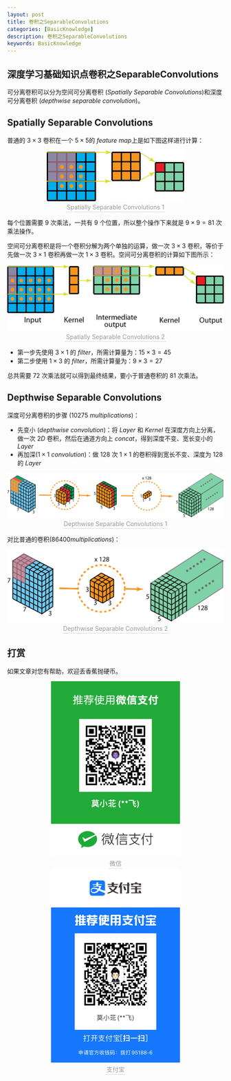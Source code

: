 ```yaml
---
layout: post
title: 卷积之SeparableConvolutions
categories: [BasicKnowledge]
description: 卷积之SeparableConvolutions
keywords: BasicKnowledge
---
```



深度学习基础知识点卷积之SeparableConvolutions
---


可分离卷积可以分为空间可分离卷积 $(Spatially \ Separable \ Convolutions)$和深度可分离卷积 $(depthwise \ separable \ convolution)$。

## Spatially Separable Convolutions

普通的 $3 \times 3$ 卷积在一个 $5 \times 5$的 $feature \ map$上是如下图这样进行计算：

<center>
    <img 
    src="https://github.com/lovejing0306/Images/blob/master/DeepLearning/Skill/Convolution/SpatiallySeparableConvolutions-1.jpg?raw=true"
    width="320" height="" /
    <br>
    <div style="color:orange; border-bottom: 1px solid #d9d9d9;
    display: inline-block;
    color: #999;
    padding: 2px;">Spatially Separable Convolutions 1</div>
</center>

每个位置需要 $9$ 次乘法，一共有 $9$ 个位置，所以整个操作下来就是 $9 \times 9 = 81$ 次乘法操作。


空间可分离卷积是将一个卷积分解为两个单独的运算，做一次 $3 \times 3$ 卷积，等价于先做一次 $3 \times 1$ 卷积再做一次 $1 \times 3$ 卷积。空间可分离卷积的计算如下图所示：

<center>
    <img 
    src="https://github.com/lovejing0306/Images/blob/master/DeepLearning/Skill/Convolution/SpatiallySeparableConvolutions2.png?raw=true"
    width="520" height="" />
    <br>
    <div style="color:orange; border-bottom: 1px solid #d9d9d9;
    display: inline-block;
    color: #999;
    padding: 2px;">Spatially Separable Convolutions 2</div>
</center>

* 第一步先使用 $3 \times 1$ 的 $filter$，所需计算量为：$15 \times 3=45$
* 第二步使用 $1 \times 3$ 的 $filter$，所需计算量为：$9 \times 3 = 27$

总共需要 $72$ 次乘法就可以得到最终结果，要小于普通卷积的 $81$ 次乘法。

## Depthwise Separable Convolutions

深度可分离卷积的步骤 $(10275 \ multiplications)$：
* 先变小 $(depthwise \ convolution)$：将 $Layer$ 和 $Kernel$ 在深度方向上分离，做一次 $2D$ 卷积，然后在通道方向上 $concat$，得到深度不变、宽长变小的 $Layer$
* 再加深$(1\times1 \ convolution)$：做 $128$ 次 $1 \times 1$ 的卷积得到宽长不变、深度为 $128$ 的 $Layer$

<center>
    <img 
    src="https://github.com/lovejing0306/Images/blob/master/DeepLearning/Skill/Convolution/DepthwiseSeparableConvolutions-1.png?raw=true"
    width="520" height="" />
    <br>
    <div style="color:orange; border-bottom: 1px solid #d9d9d9;
    display: inline-block;
    color: #999;
    padding: 2px;">Depthwise Separable Convolutions 1</div>
</center>

对比普通的卷积$(86400 multiplications)$：

<center>
    <img 
    src="https://github.com/lovejing0306/Images/blob/master/DeepLearning/Skill/Convolution/DepthwiseSeparableConvolutions-2.png?raw=true"
    width="520" height="" />
    <br>
    <div style="color:orange; border-bottom: 1px solid #d9d9d9;
    display: inline-block;
    color: #999;
    padding: 2px;">Depthwise Separable Convolutions 2</div>
</center>


## 打赏

如果文章对您有帮助，欢迎丢香蕉抛硬币。

<center>
    <img 
    src="https://github.com/lovejing0306/Images/blob/master/Reward/wechat.JPG?raw=true"
    width="300" height="" />
    <br>
    <div style="color:orange; border-bottom: 1px solid #d9d9d9;
    display: inline-block;
    color: #999;
    padding: 2px;">微信</div>
</center>

<center>
    <img 
    src="https://github.com/lovejing0306/Images/blob/master/Reward/zhifubao.JPG?raw=true"
    width="300" height="" />
    <br>
    <div style="color:orange; border-bottom: 1px solid #d9d9d9;
    display: inline-block;
    color: #999;
    padding: 2px;">支付宝</div>
</center>



<script type="text/x-mathjax-config">
  MathJax.Hub.Config({tex2jax: {inlineMath: [['$','$'], ['\\(','\\)']]}});
</script>

<script type="text/javascript" async src="https://cdnjs.cloudflare.com/ajax/libs/mathjax/2.7.4/latest.js?config=TeX-MML-AM_CHTML">
</script>